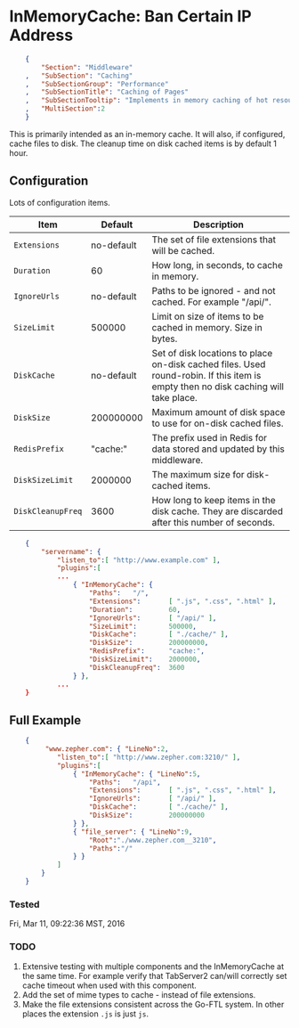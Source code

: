 InMemoryCache: Ban Certain IP Address
=====================================
``` JSON
	{
		"Section": "Middleware"
	,	"SubSection": "Caching"
	,	"SubSectionGroup": "Performance"
	,	"SubSectionTitle": "Caching of Pages"
	,	"SubSectionTooltip": "Implements in memory caching of hot resources and on disk caching for other pages"
	, 	"MultiSection":2
	}
```

This is primarily intended as an in-memory cache.  It will also, if configured, cache files to disk.
The cleanup time on disk cached items is by default 1 hour.

Configuration
-------------

Lots of configuration items.

Item | Default | Description
|--- | --- | ---
`Extensions`      | no-default  | The set of file extensions that will be cached.
`Duration`        |          60 | How long, in seconds, to cache in memory.
`IgnoreUrls`      | no-default  | Paths to be ignored - and not cached.  For example "/api/".
`SizeLimit`       |      500000 | Limit on size of items to be cached in memory.  Size in bytes.
`DiskCache`       | no-default  | Set of disk locations to place on-disk cached files.  Used round-robin.  If this item is empty then no disk caching will take place.
`DiskSize`        | 200000000   | Maximum amount of disk space to use for on-disk cached files.
`RedisPrefix`     |    "cache:" | The prefix used in Redis for data stored and updated by this middleware.
`DiskSizeLimit`   |    2000000  | The maximum size for disk-cached items.
`DiskCleanupFreq` |  3600       | How long to keep items in the disk cache.  They are discarded after this number of seconds.

``` JSON
	{
		"servername": { 
			"listen_to":[ "http://www.example.com" ],
			"plugins":[
			...
				{ "InMemoryCache": { 
					"Paths":   "/",
					"Extensions":       [ ".js", ".css", ".html" ],
					"Duration":         60,
					"IgnoreUrls":       [ "/api/" ],
					"SizeLimit":        500000,
					"DiskCache":        [ "./cache/" ],
					"DiskSize":         200000000,
					"RedisPrefix":      "cache:",
					"DiskSizeLimit":    2000000,
					"DiskCleanupFreq":  3600
				} },
			...
	}
``` 

Full Example
------------

``` JSON
	{
		 "www.zepher.com": { "LineNo":2,
			"listen_to":[ "http://www.zepher.com:3210/" ],
			"plugins":[
				{ "InMemoryCache": { "LineNo":5, 
					"Paths":   "/api",
					"Extensions":       [ ".js", ".css", ".html" ],
					"IgnoreUrls":       [ "/api/" ],
					"DiskCache":        [ "./cache/" ],
					"DiskSize":         200000000
				} },
				{ "file_server": { "LineNo":9,
					"Root":"./www.zepher.com__3210",
					"Paths":"/"
				} }
			]
		}
	}
``` 


### Tested

Fri, Mar 11, 09:22:36 MST, 2016

### TODO

1. Extensive testing with multiple components and the InMemoryCache at the same time.  For example verify that TabServer2 can/will correctly set cache timeout when used with this component.
2. Add the set of mime types to cache - instead of file extensions.
3. Make the file extensions consistent across the Go-FTL system.   In other places the extension `.js` is just `js`.

